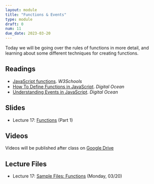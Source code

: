 ```yaml
---
layout: module
title: "Functions & Events"
type: module
draft: 0
num: 11
due_date: 2023-03-20
---
```


Today we will be going over the rules of functions in more detail, and learning about some different techniques for creating functions.

## Readings
* <a href="https://www.w3schools.com/js/js_functions.asp" target="_blank">JavaScript functions</a>. <em>W3Schools</em>
* <a href="https://www.digitalocean.com/community/tutorials/how-to-define-functions-in-javascript" target="_blank">How To Define Functions in JavaScript</a>. <em>Digital Ocean</em>   
* <a href="https://www.digitalocean.com/community/tutorials/understanding-events-in-javascript" target="_blank">Understanding Events in JavaScript</a>. <em>Digital Ocean</em>

## Slides
* Lecture 17: <a href="https://docs.google.com/presentation/d/17ARoBimxU4EOxLvCKGkzWgGU9qyo2No9YBnLOd365dE/edit?usp=sharing" target="_blank">Functions</a> (Part 1)


## Videos
Videos will be published after class on <a href="https://drive.google.com/drive/folders/1O7exzeo0Wg-RmAN7W20R10SSHdEt75Mx" target="_blank">Google Drive</a>

## Lecture Files
* Lecture 17: <a href="/spring2023/course-files/lectures/lecture17.zip">Sample Files: Functions</a> (Monday, 03/20)